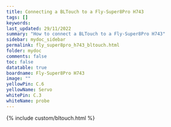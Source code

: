 ```yaml
---
title: Connecting a BLTouch to a Fly-Super8Pro H743
tags: []
keywords: 
last_updated: 29/11/2022
summary: "How to connect a BLTouch to a Fly-Super8Pro H743"
sidebar: mydoc_sidebar
permalink: fly_super8pro_h743_bltouch.html
folder: mydoc
comments: false
toc: false
datatable: true
boardname: Fly-Super8Pro H743
image: ""
yellowPin: C.6
yellowName: Servo
whitePin: C.3
whiteName: probe
---
```


{% include custom/bltouch.html %}